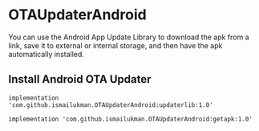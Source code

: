 # OTAUpdaterAndroid
You can use the Android App Update Library to download the apk from a link, save it to external or internal storage, and then have the apk automatically installed.


## Install Android OTA Updater 
```
implementation 'com.github.ismailukman.OTAUpdaterAndroid:updaterlib:1.0'
```

```
implementation 'com.github.ismailukman.OTAUpdaterAndroid:getapk:1.0'
```
